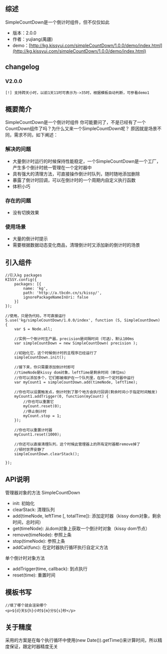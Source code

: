 ## 综述

SimpleCountDown是一个倒计时组件，但不仅仅如此

* 版本：2.0.0
* 作者：yujiang(禺疆)
* demo：[http://kg.kissyui.com/simpleCountDown/1.0.0/demo/index.html](http://kg.kissyui.com/simpleCountDown/1.0.0/demo/index.html)

## changelog

### V2.0.0

    [!] 支持跨天小时，以前1天11时可表示为->35时，根据模板自动判断，可参看demo1

## 概要简介
SimpleCountDown是一个倒计时组件
你可能要问了，不是已经有了一个CountDown组件了吗？为什么又来一个SimpleCountDown呢？
原因就是场景不同，需求不同，如下阐述：

### 解决的问题
* 大量倒计时运行的时候保持性能稳定，一个SimpleCountDown是一个工厂，产生多个倒计时统一管理在一个定时器中
* 具有强大的清理方法，可直接操作倒计时队列，随时随地添加删除
* 暴露了倒计时回调，可以在倒计时的一个周期内自定义执行函数
* 体积小巧

### 存在的问题
* 没有切换效果

### 使用场景
* 大量的倒计时提示
* 需要根据数据动态变化商品，清理倒计时又添加新的倒计时的场景

## 引入组件

	//引入kg packages
	KISSY.config({
		packages: [{
			name: 'kg',
			path: 'http://a.tbcdn.cn/s/kissy/',
			ignorePackageNameInUri: false
		}]
	});
	
	//使用，只是伪代码，不可直接运行
    S.use('kg/simpleCountDown/1.0.0/index', function (S, SimpleCountDown) {
    	var $ = Node.all;

    	//实例一个倒计时生产器，precision是间隔时间（可选），默认100ms
    	var simpleCountDown = new SimpleCountDown( precision );

    	//初始化它，这个时候倒计时的主程序已经运行了
		simpleCountDown.init();

		//接下来，你只需要添加倒计时即可
		//timeNode是kissy dom对象，leftTime是剩余时间（单位ms）
		//你可以添加多个，它们都被维护在一个队列里，在同一个定时器中运行
		var myCount1 = simpleCountDown.add(timeNode, leftTime);

		//你也可以设置触发点，倒计时到了那个地方会执行回调(剩余时间小于指定时间触发)
		myCount1.addTrigger(0, function(myCount) {
			//你也可以重置它
			myCount.reset(0);
			//停止倒计时
			myCount.stop = 1;
		});

		//你也可以重置计时器
		myCount1.reset(1000);

		//你还可以直接清理队列，这个时候此管理器上的所有定时器都remove掉了
		//顿时世界安静了
		simpleCountDown.clearStack();

    });

## API说明

管理器对象的方法 SimpleCountDown

* init: 初始化
* clearStack: 清理队列
* add(timeNode, leftTime [, totalTime]): 添加定时器（kissy dom对象，剩余时间，总时间）
* get(timeNode): 从dom对象上获取一个倒计时对象（kissy dom节点）
* remove(timeNode): 参照上条
* stop(timeNode): 参照上条
* addCal(func): 在定时器执行循环执行自定义方法

单个倒计时对象方法

* addTrigger(time, callback): 到点执行
* reset(time): 重置时间

## 模板书写
	//填了哪个就会渲染哪个
	<p>${d}天${h}小时${m}分${s}秒</p>

## 关于精度
采用的方案是在每个执行循环中使用(new Date()).getTime()来计算时间，所以精度保证，跟定时器精度无关


